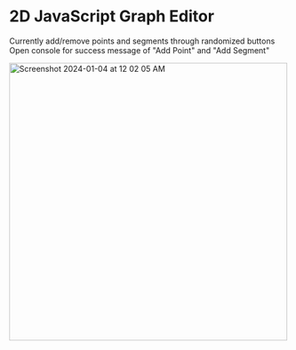 2D JavaScript Graph Editor
=========

Currently add/remove points and segments through randomized buttons <br>
Open console for success message of "Add Point" and "Add Segment"

<img width="500" alt="Screenshot 2024-01-04 at 12 02 05 AM" src="https://github.com/Samarth-G/GraphEditor-JS/assets/18361189/f61525e0-5583-4a15-b56d-85627b9e1d22">
